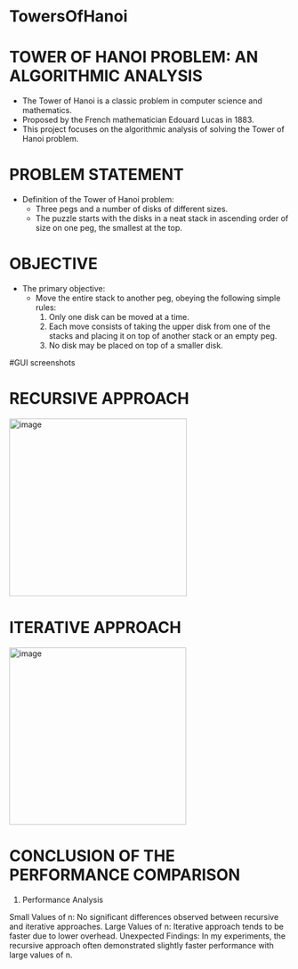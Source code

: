 # TowersOfHanoi


# TOWER OF HANOI PROBLEM: AN ALGORITHMIC ANALYSIS
- The Tower of Hanoi is a classic problem in computer science and mathematics.
- Proposed by the French mathematician Edouard Lucas in 1883.
- This project focuses on the algorithmic analysis of solving the Tower of Hanoi problem.
  
# PROBLEM STATEMENT
- Definition of the Tower of Hanoi problem:
  - Three pegs and a number of disks of different sizes.
  - The puzzle starts with the disks in a neat stack in ascending order of size on one peg, the smallest at the top.

# OBJECTIVE
- The primary objective:
  - Move the entire stack to another peg, obeying the following simple rules:
    1. Only one disk can be moved at a time.
    2. Each move consists of taking the upper disk from one of the stacks and placing it on top of another stack or an empty peg.
    3. No disk may be placed on top of a smaller disk.

#GUI screenshots 
# RECURSIVE APPROACH
<img width="319" alt="image" src="https://github.com/RayIssam/towers-of-hanoi/assets/105173457/37a7e609-adba-4ac4-a5d6-b563d8367c22">

# ITERATIVE APPROACH
<img width="318" alt="image" src="https://github.com/RayIssam/towers-of-hanoi/assets/105173457/651d61b9-39ad-4e15-8c70-39e68a076ec2">


# CONCLUSION OF THE PERFORMANCE COMPARISON

1. Performance Analysis

Small Values of n:
No significant differences observed between recursive and iterative approaches.
Large Values of n:
Iterative approach tends to be faster due to lower overhead.
Unexpected Findings:
In my experiments, the recursive approach often demonstrated slightly faster performance with large values of n.
